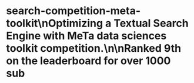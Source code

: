 # search-competition-meta-toolkit\nOptimizing a Textual Search Engine with MeTa data sciences toolkit competition.\n\nRanked 9th on the leaderboard for over 1000 sub